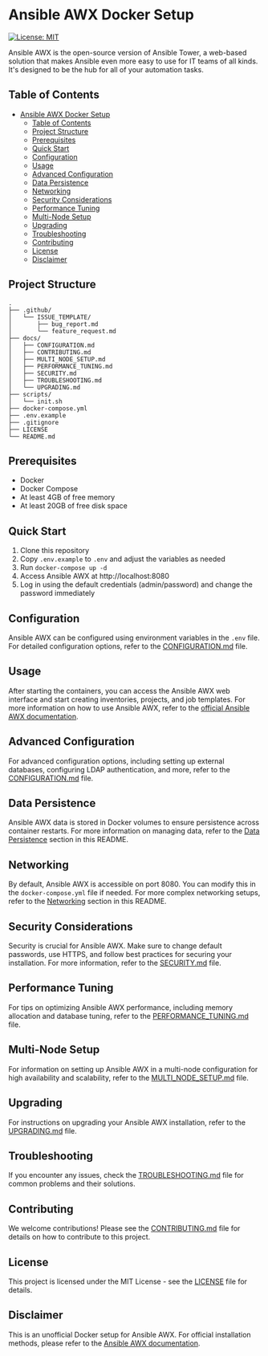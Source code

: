 # Ansible AWX Docker Setup

[![License: MIT](https://img.shields.io/badge/License-MIT-yellow.svg)](https://opensource.org/licenses/MIT)

Ansible AWX is the open-source version of Ansible Tower, a web-based solution that makes Ansible even more easy to use for IT teams of all kinds. It's designed to be the hub for all of your automation tasks.

## Table of Contents

- [Ansible AWX Docker Setup](#ansible-awx-docker-setup)
  - [Table of Contents](#table-of-contents)
  - [Project Structure](#project-structure)
  - [Prerequisites](#prerequisites)
  - [Quick Start](#quick-start)
  - [Configuration](#configuration)
  - [Usage](#usage)
  - [Advanced Configuration](#advanced-configuration)
  - [Data Persistence](#data-persistence)
  - [Networking](#networking)
  - [Security Considerations](#security-considerations)
  - [Performance Tuning](#performance-tuning)
  - [Multi-Node Setup](#multi-node-setup)
  - [Upgrading](#upgrading)
  - [Troubleshooting](#troubleshooting)
  - [Contributing](#contributing)
  - [License](#license)
  - [Disclaimer](#disclaimer)

## Project Structure

```
.
├── .github/
│   └── ISSUE_TEMPLATE/
│       ├── bug_report.md
│       └── feature_request.md
├── docs/
│   ├── CONFIGURATION.md
│   ├── CONTRIBUTING.md
│   ├── MULTI_NODE_SETUP.md
│   ├── PERFORMANCE_TUNING.md
│   ├── SECURITY.md
│   ├── TROUBLESHOOTING.md
│   └── UPGRADING.md
├── scripts/
│   └── init.sh
├── docker-compose.yml
├── .env.example
├── .gitignore
├── LICENSE
└── README.md
```

## Prerequisites

- Docker
- Docker Compose
- At least 4GB of free memory
- At least 20GB of free disk space

## Quick Start

1. Clone this repository
2. Copy `.env.example` to `.env` and adjust the variables as needed
3. Run `docker-compose up -d`
4. Access Ansible AWX at http://localhost:8080
5. Log in using the default credentials (admin/password) and change the password immediately

## Configuration

Ansible AWX can be configured using environment variables in the `.env` file. For detailed configuration options, refer to the [CONFIGURATION.md](docs/CONFIGURATION.md) file.

## Usage

After starting the containers, you can access the Ansible AWX web interface and start creating inventories, projects, and job templates. For more information on how to use Ansible AWX, refer to the [official Ansible AWX documentation](https://docs.ansible.com/ansible-tower/).

## Advanced Configuration

For advanced configuration options, including setting up external databases, configuring LDAP authentication, and more, refer to the [CONFIGURATION.md](docs/CONFIGURATION.md) file.

## Data Persistence

Ansible AWX data is stored in Docker volumes to ensure persistence across container restarts. For more information on managing data, refer to the [Data Persistence](#data-persistence) section in this README.

## Networking

By default, Ansible AWX is accessible on port 8080. You can modify this in the `docker-compose.yml` file if needed. For more complex networking setups, refer to the [Networking](#networking) section in this README.

## Security Considerations

Security is crucial for Ansible AWX. Make sure to change default passwords, use HTTPS, and follow best practices for securing your installation. For more information, refer to the [SECURITY.md](docs/SECURITY.md) file.

## Performance Tuning

For tips on optimizing Ansible AWX performance, including memory allocation and database tuning, refer to the [PERFORMANCE_TUNING.md](docs/PERFORMANCE_TUNING.md) file.

## Multi-Node Setup

For information on setting up Ansible AWX in a multi-node configuration for high availability and scalability, refer to the [MULTI_NODE_SETUP.md](docs/MULTI_NODE_SETUP.md) file.

## Upgrading

For instructions on upgrading your Ansible AWX installation, refer to the [UPGRADING.md](docs/UPGRADING.md) file.

## Troubleshooting

If you encounter any issues, check the [TROUBLESHOOTING.md](docs/TROUBLESHOOTING.md) file for common problems and their solutions.

## Contributing

We welcome contributions! Please see the [CONTRIBUTING.md](docs/CONTRIBUTING.md) file for details on how to contribute to this project.

## License

This project is licensed under the MIT License - see the [LICENSE](LICENSE) file for details.

## Disclaimer

This is an unofficial Docker setup for Ansible AWX. For official installation methods, please refer to the [Ansible AWX documentation](https://github.com/ansible/awx/blob/devel/INSTALL.md).
